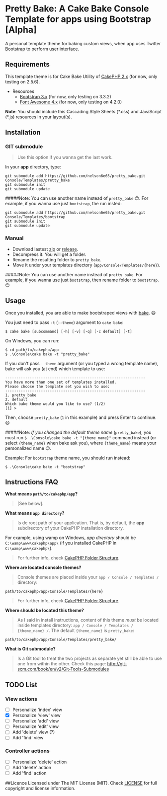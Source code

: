 # Pretty Bake: A Cake Bake Console Template for apps using Bootstrap [Alpha]
A personal template theme for baking custom views, when app uses Twitter Bootstrap to perform user interface.

## Requirements 
This template theme is for Cake Bake Utility of [CakePHP 2.x](http://cakephp.org/) (for now, only testing on 2.5.6).

* Resources
  * [Bootstrap 3.x](http://getbootstrap.com/) (for now, only testing on 3.3.2)
  * [Font Awesome 4.x](http://fontawesome.io/) (for now, only testing on 4.2.0)

**Note**: You should include this Cascading Style Sheets (\*.css) and JavaScript (\*.js) resources in your layout(s).

## Installation
### GIT submodule
> Use this option if you wanna get the last work.

In your **app** directory, type:

    git submodule add https://github.com/nelson6e65/pretty_bake.git Console/Templates/pretty_bake
    git submodule init
    git submodule update

#####Note:
You can use another name instead of `pretty_bake` :wink:. For example, if you wanna use just `bootstrap`, the run insted:

    git submodule add https://github.com/nelson6e65/pretty_bake.git Console/Templates/bootstrap
    git submodule init
    git submodule update

### Manual
* Download lastest [zip](https://github.com/nelson6e65/pretty_bake/archive/master.zip) or [release](https://github.com/nelson6e65/pretty_bake/releases).
* Decompress it. You will get a  folder.
* Rename the resulting folder to `pretty_bake`.
* Move it under your templates directory (`app/Console/Templates/{here}`).

#####Note:
You can use another name instead of `pretty_bake`. For example, if you wanna use just `bootstrap`, then rename folder to `bootstrap`. :wink:

## Usage
Once you installed, you are able to make bootstraped views with [bake](http://book.cakephp.org/2.0/en/console-and-shells/code-generation-with-bake.html). :smiley:

You just need to pass `-t` (`--theme`) argument to `cake bake`:

    $ cake bake [subcommand] [-h] [-v] [-q] [-c default] [-t]

On Windows, you can run:

    $ cd path/to/cakephp/app
    $ .\Console\cake bake -t "pretty_bake"

If you don't pass `--theme` argument (or you typed a wrong template name), bake will ask you (at end) which template to use:

    ---------------------------------------------------------------
    You have more than one set of templates installed.
    Please choose the template set you wish to use:
    ---------------------------------------------------------------
    1. pretty_bake
    2. default
    Which bake theme would you like to use? (1/2)
    [1] >

Then, choose `pretty_bake` (`1` in this example) and press Enter to continue. :satisfied:

#####Note:
*If you changed the default theme name* (`pretty_bake`), you must run `$ .\Console\cake bake -t "{theme_name}"`  command instead (or select `{theme_name}` when bake ask you), where `{theme_name}` means your personalized name :wink:.

Example: For `bootstrap` theme name, you should run instead:

    $ .\Console\cake bake -t "bootstrap"

## Instructions FAQ

**What means `path/to/cakephp/app`?**
> [See below].

**What means `app directory`?**
> Is de root path of your application. That is, by default, the **app** subdirectory of your CakePHP installation directory.
> 
For example, using wamp on Windows, *app directory* should be `C:\wamp\www\cakephp\app\` (if you installed CakePHP in `C:\wamp\www\cakephp\`).
> For further info, check [CakePHP Folder Structure](http://book.cakephp.org/2.0/en/getting-started/cakephp-folder-structure.html#the-app-folder).

**Where are located console themes?**
> Console themes are placed inside your `app / Console / Templates /` directory:
> 
`path/to/cakephp/app/Console/Templates/{here}`
> For further info, check [CakePHP Folder Structure](http://book.cakephp.org/2.0/en/getting-started/cakephp-folder-structure.html#the-app-folder).

**Where should be located this theme?**
> As I said in install instructions, content of this theme *must* be located inside templates directory: `app / Console / Templates / {theme_name} /`.
The default `{theme_name}` is `pretty_bake`:
>
`path/to/cakephp/app/Console/Templates/pretty_bake/`

**What is Git submodule?**
> Is a Git tool to treat the two projects as separate yet still be able to use one from within the other. Check this page: http://git-scm.com/book/en/v2/Git-Tools-Submodules

## TODO List
### View actions
- [ ] Personalize 'index' view
- [x] Personalize 'view' view 
- [ ] Personalize 'add' view
- [ ] Personalize 'edit' view
- [ ] Add 'delete' view (?)
- [ ] Add 'find' view

### Controller actions
- [ ] Personalize 'delete' action
- [ ] Add 'delete' action
- [ ] Add 'find' action

##Licence
Licensed under The MIT License (MIT). Check [LICENSE](/LICENSE) for full copyright and license information.
